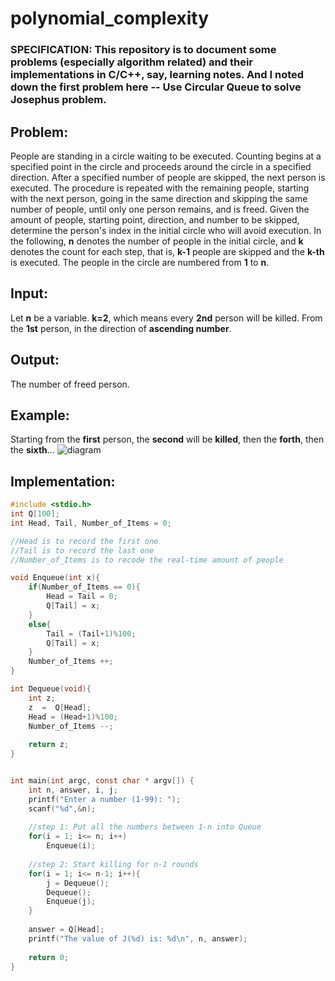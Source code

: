 # polynomial_complexity
### SPECIFICATION: This repository is to document some problems (especially algorithm related) and their implementations in C/C++, say, learning notes. And I noted down the first problem here -- Use Circular Queue to solve Josephus problem.

## Problem:
People are standing in a circle waiting to be executed. Counting begins at a specified point in the circle and proceeds around the circle in a specified direction. After a specified number of people are skipped, the next person is executed. 
The procedure is repeated with the remaining people, starting with the next person, going in the same direction and skipping the same number of people, until only one person remains, and is freed. 
Given the amount of people, starting point, direction, and number to be skipped, determine the person's index in the initial circle who will avoid execution.
In the following, **n** denotes the number of people in the initial circle, and **k** denotes the count for each step, that is, **k-1** people are skipped and the **k-th** is executed. The people in the circle are numbered from **1** to **n**.


## Input:
Let **n** be a variable.
**k=2**, which means every **2nd** person will be killed.
From the **1st** person, in the direction of **ascending number**.


## Output:
The number of freed person.

## Example:
Starting from the **first** person, the **second** will be **killed**, then the **forth**, then the **sixth**...
![diagram](http://i.v2ex.co/Pg57IJQ4l.png)


## Implementation:
```C
#include <stdio.h>
int Q[100];
int Head, Tail, Number_of_Items = 0;

//Head is to record the first one
//Tail is to record the last one
//Number_of_Items is to recode the real-time amount of people

void Enqueue(int x){
    if(Number_of_Items == 0){
        Head = Tail = 0;
        Q[Tail] = x;
    }
    else{
        Tail = (Tail+1)%100;
        Q[Tail] = x;
    }
    Number_of_Items ++;
}

int Dequeue(void){
    int z;
    z  =  Q[Head];
    Head = (Head+1)%100;
    Number_of_Items --;
    
    return z;
}


int main(int argc, const char * argv[]) {
    int n, answer, i, j;
    printf("Enter a number (1-99): ");
    scanf("%d",&n);
    
    //step 1: Put all the numbers between 1-n into Queue
    for(i = 1; i<= n; i++)
        Enqueue(i);
    
    //step 2: Start killing for n-1 rounds
    for(i = 1; i<= n-1; i++){
        j = Dequeue();
        Dequeue();
        Enqueue(j);
    }
    
    answer = Q[Head];
    printf("The value of J(%d) is: %d\n", n, answer);
    
    return 0;
}
```
